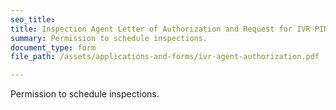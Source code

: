 ```yaml
---
seo_title: 
title: Inspection Agent Letter of Authorization and Request for IVR PIN Number
summary: Permission to schedule inspections.
document_type: form
file_path: /assets/applications-and-forms/ivr-agent-authorization.pdf

---
```

Permission to schedule inspections.
